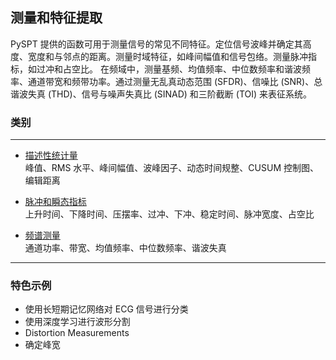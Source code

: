 ## 测量和特征提取
PySPT 提供的函数可用于测量信号的常见不同特征。定位信号波峰并确定其高度、宽度和与邻点的距离。测量时域特征，如峰间幅值和信号包络。测量脉冲指标，如过冲和占空比。
在频域中，测量基频、均值频率、中位数频率和谐波频率、通道带宽和频带功率。通过测量无乱真动态范围 (SFDR)、信噪比 (SNR)、总谐波失真 (THD)、信号与噪声失真比 (SINAD) 和三阶截断 (TOI) 来表征系统。



### 类别
***
- [描述性统计量](/docs/Signal_Processing/3.1%20描述性统计量.md)  
  峰值、RMS 水平、峰间幅值、波峰因子、动态时间规整、CUSUM 控制图、编辑距离

- [脉冲和瞬态指标](/docs/Signal_Processing/3.2%20脉冲和瞬态指标.md)  
  上升时间、下降时间、压摆率、过冲、下冲、稳定时间、脉冲宽度、占空比

- [频谱测量](/docs/Signal_Processing/3.3%20频谱测量.md)  
  通道功率、带宽、均值频率、中位数频率、谐波失真

  
***
### 特色示例
- 使用长短期记忆网络对 ECG 信号进行分类
- 使用深度学习进行波形分割
- Distortion Measurements
- 确定峰宽